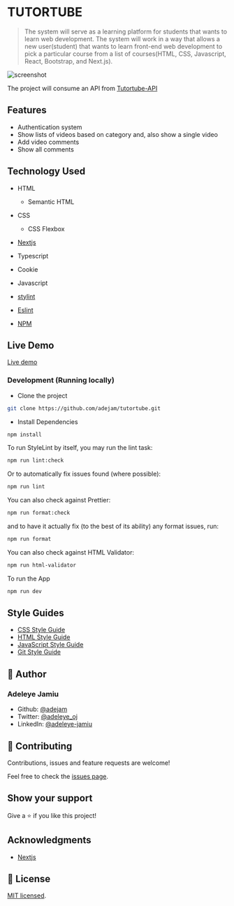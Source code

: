 # TUTORTUBE

> The system will serve as a learning platform for students that wants to learn web development. The system will work in a way that allows a new user(student) that wants to learn front-end web development to pick a particular course from a list of courses(HTML, CSS, Javascript, React, Bootstrap, and Next.js).

![screenshot](./app_screenshot.png)

The project will consume an API from [Tutortube-API](https://github.com/adejam/tutortube-api)

## Features

- Authentication system
- Show lists of videos based on category and, also show a single video
- Add video comments
- Show all comments

## Technology Used

- HTML

  - Semantic HTML

- CSS

  - CSS Flexbox

- [Nextjs](https://nextjs.org/)

- Typescript

- Cookie

- Javascript

- [stylint](https://stylelint.io/)

- [Eslint](https://eslint.org/)

- [NPM](https://www.npmjs.com/)

## Live Demo

[Live demo](https://tutortube.vercel.app/)

### Development (Running locally)

- Clone the project

```bash
git clone https://github.com/adejam/tutortube.git

```

- Install Dependencies

```bash
npm install
```

To run StyleLint by itself, you may run the lint task:

```bash
npm run lint:check
```

Or to automatically fix issues found (where possible):

```bash
npm run lint
```

You can also check against Prettier:

```bash
npm run format:check
```

and to have it actually fix (to the best of its ability) any format issues, run:

```bash
npm run format
```

You can also check against HTML Validator:

```bash
npm run html-validator
```

To run the App

```bash
npm run dev
```

## Style Guides

- [CSS Style Guide](http://udacity.github.io/frontend-nanodegree-styleguide/css.html)
- [HTML Style Guide](http://udacity.github.io/frontend-nanodegree-styleguide/index.html)
- [JavaScript Style Guide](http://udacity.github.io/frontend-nanodegree-styleguide/javascript.html)
- [Git Style Guide](https://udacity.github.io/git-styleguide/)

## 👤 Author

### Adeleye Jamiu

- Github: [@adejam](http://github.com/adejam)
- Twitter: [@adeleye_oj](https://twitter.com/Adeleye_oj)
- LinkedIn: [@adeleye-jamiu](https://linkedin.com/in/adeleye-jamiu)

## 🤝 Contributing

Contributions, issues and feature requests are welcome!

Feel free to check the [issues page](../../issues).

## Show your support

Give a ⭐️ if you like this project!

## Acknowledgments

- [Nextjs](https://nextjs.org/)

## 📝 License

[MIT licensed](./LICENSE).
